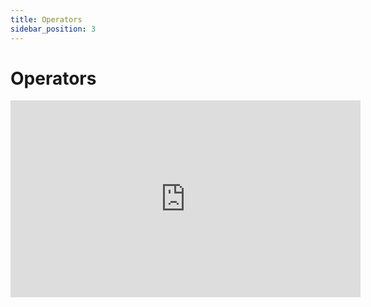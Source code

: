 ```yaml
---
title: Operators
sidebar_position: 3
---
```


# Operators

<iframe width="560" height="315" src="https://www.youtube.com/embed/Dh8FY8o6rV0?si=VpMsk613o8riiB-d" title="YouTube video player" frameborder="0" allow="accelerometer; autoplay; clipboard-write; encrypted-media; gyroscope; picture-in-picture; web-share" referrerpolicy="strict-origin-when-cross-origin" allowfullscreen></iframe>
